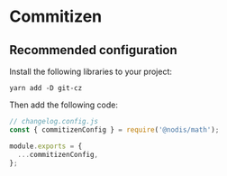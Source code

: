# Commitizen

## Recommended configuration

Install the following libraries to your project:

```
yarn add -D git-cz
```

Then add the following code:

```javascript
// changelog.config.js
const { commitizenConfig } = require('@nodis/math');

module.exports = {
  ...commitizenConfig,
};
```
